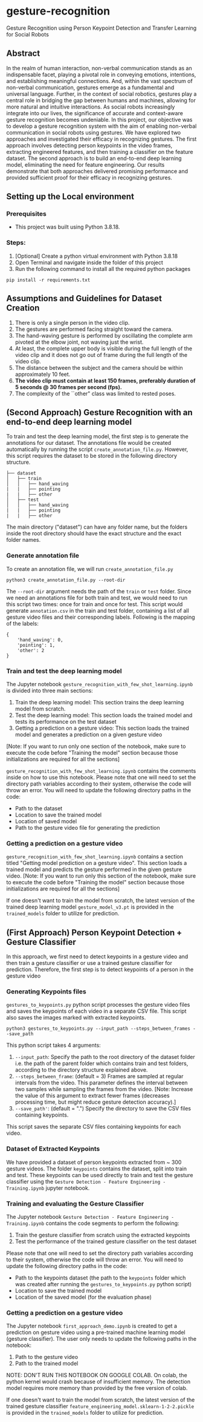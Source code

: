 # gesture-recognition
Gesture Recognition using Person Keypoint Detection and Transfer Learning for Social Robots

## Abstract
In the realm of human interaction, non-verbal communication stands as an indispensable facet, playing a pivotal role in conveying emotions, intentions, and establishing meaningful connections. And, within the vast spectrum of non-verbal communication, gestures emerge as a fundamental and universal language. Further, in the context of social robotics, gestures play a central role in bridging the gap between humans and machines, allowing for more natural and intuitive interactions. As social robots increasingly integrate into our lives, the significance of accurate and context-aware gesture recognition becomes undeniable. In this project, our objective was to develop a gesture recognition system with the aim of enabling non-verbal communication in social robots using gestures. We have explored two approaches and investigated their efficacy in recognizing gestures. The first approach involves detecting person keypoints in the video frames, extracting engineered features, and then training a classifier on the feature dataset. The second approach is to build an end-to-end deep learning model, eliminating the need for feature engineering. Our results demonstrate that both approaches delivered promising performance and provided sufficient proof for their efficacy in recognizing gestures.


## Setting up the Local environment
### Prerequisites
* This project was built using Python 3.8.18.
### Steps:
1. [Optional] Create a python virtual environment with Python 3.8.18
2. Open Terminal and navigate inside the folder of this project
3. Run the following command to install all the required python packages

```
pip install -r requirements.txt
```
## Assumptions and Guidelines for Dataset Creation


1. There is only a single person in the video clip.
2. The gestures are performed facing straight toward the camera.
3. The hand-waving gesture is performed by oscillating the complete arm pivoted at the elbow joint, not waving just the wrist.
4. At least, the complete upper body is visible during the full length of the video clip and it does not go out of frame during the full length of the video clip.
5. The distance between the subject and the camera should be within approximately 10 feet.
6. **The video clip must contain at least 150 frames, preferably duration of 5 seconds @ 30 frames per second (fps).**
7. The complexity of the ``other" class was limited to rested poses.

## (Second Approach) Gesture Recognition with an end-to-end deep learning model

To train and test the deep learning model, the first step is to generate the annotations for our dataset. The annotations file would be created automatically by running the script ```create_annotation_file.py```. However, this script requires the dataset to be stored in the following directory structure. 
```
├── dataset
│   ├── train
│   │   ├── hand_waving
|   |   ├── pointing
|   |   ├── other
│   ├── test
│   │   ├── hand_waving
|   |   ├── pointing
|   |   ├── other

```
The main directory ("dataset") can have any folder name, but the folders inside the root directory should have the exact structure and the exact folder names.

### Generate annotation file
To create an annotation file, we will run ```create_annotation_file.py```

```
python3 create_annotation_file.py --root-dir
```
The ```--root-dir``` argument needs the path of the ```train``` or ```test``` folder. Since we need an annotations file for both train and test, we would need to run this script two times: once for train and once for test. This script would generate ```annotation.csv``` in the train and test folder, containing a list of all gesture video files and their corresponding labels. Following is the mapping of the labels:
```
{
    'hand_waving': 0,
    'pointing': 1,
    'other': 2
}
```
### Train and test the deep learning model

The Jupyter notebook ```gesture_recognition_with_few_shot_learning.ipynb``` is divided into three main sections:
1. Train the deep learning model: This section trains the deep learning model from scratch.
2. Test the deep learning model: This section loads the trained model and tests its performance on the test dataset
3. Getting a prediction on a gesture video: This section loads the trained model and generates a prediction on a given gesture video

[Note: If you want to run only one section of the notebook, make sure to execute the code before "Training the model" section because those initializations are required for all the sections]

```gesture_recognition_with_few_shot_learning.ipynb``` contains the comments inside on how to use this notebook. Please note that one will need to set the directory path variables according to their system, otherwise the code will throw an error. You will need to update the following directory paths in the code:
- Path to the dataset
- Location to save the trained model
- Location of saved model
- Path to the gesture video file for generating the prediction


### Getting a prediction on a gesture video

```gesture_recognition_with_few_shot_learning.ipynb``` contains a section titled "Getting model prediction on a gesture video". This section loads a trained model and predicts the gesture performed in the given gesture video. [Note: If you want to run only this section of the notebook, make sure to execute the code before "Training the model" section because those initializations are required for all the sections]

If one doesn't want to train the model from scratch, the latest version of the trained deep learning model ```gesture_model_v3.pt``` is provided in the ```trained_models``` folder to utilize for prediction.


## (First Approach) Person Keypoint Detection + Gesture Classifier

In this approach, we first need to detect keypoints in a gesture video and then train a gesture classifier or use a trained gesture classifier for prediction. Therefore, the first step is to detect keypoints of a person in the gesture video

### Generating Keypoints files

```gestures_to_keypoints.py``` python script processes the gesture video files and saves the keypoints of each video in a separate CSV file. This script also saves the images marked with extracted keypoints.

```
python3 gestures_to_keypoints.py --input_path --steps_between_frames --save_path
```
This python script takes 4 arguments:
1. ```--input_path```: Specify the path to the root directory of the dataset folder i.e. the path of the parent folder which contains train and test folders, according to the directory structure explained above.
2. ```--steps_between_frame```: (default = 3) Frames are sampled at regular intervals from the video. This parameter defines the interval between two samples while sampling the frames from the video. [Note: Increase the value of this argument to extract fewer frames (decreases processing time, but might reduce gesture detection accuracy).]
3. ```--save_path'```: (default = ".") Specify the directory to save the CSV files containing keypoints.

This script saves the separate CSV files containing keypoints for each video.

### Dataset of Extracted Keypoints
We have provided a dataset of person keypoints extracted from ~ 300 gesture videos. The folder ```keypoints``` contains the dataset, split into train and test. These keypoints can be used directly to train and test the gesture classifier using the ```Gesture Detection - Feature Engineering - Training.ipynb``` jupyter notebook. 

### Training and evaluating the Gesture Classifier
The Jupyter notebook ```Gesture Detection - Feature Engineering - Training.ipynb``` contains the code segments to perform the following:
1. Train the gesture classifier from scratch using the extracted keypoints
2. Test the performance of the trained gesture classifier on the test dataset

Please note that one will need to set the directory path variables according to their system, otherwise the code will throw an error. You will need to update the following directory paths in the code:
- Path to the keypoints dataset (the path to the ```keypoints``` folder which was created after running the ```gestures_to_keypoints.py``` python script)
- Location to save the trained model
- Location of the saved model (for the evaluation phase)

### Getting a prediction on a gesture video
The Jupyter notebook ```first_approach_demo.ipynb``` is created to get a prediction on gesture video using a pre-trained machine learning model (gesture classifier). The user only needs to update the following paths in the notebook:
1. Path to the gesture video
2. Path to the trained model

NOTE: DON'T RUN THIS NOTEBOOK ON GOOGLE COLAB. On colab, the python kernel would crash because of insufficient memory. The detection model requires more memory than provided by the free version of colab.

If one doesn't want to train the model from scratch, the latest version of the trained gesture classifier ```feature_engineering_model.sklearn-1-2-2.pickle``` is provided in the ```trained_models``` folder to utilize for prediction.
